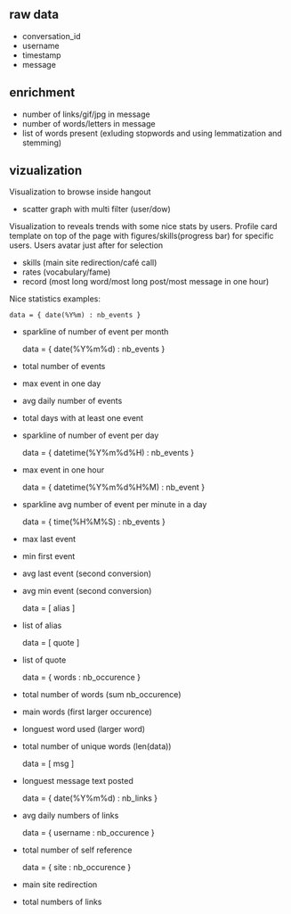 raw data
--------

  * conversation_id
  * username
  * timestamp
  * message

enrichment
----------

  * number of links/gif/jpg in message
  * number of words/letters in message
  * list of words present (exluding stopwords and using lemmatization and stemming)

vizualization
-------------

Visualization to browse inside hangout

  * scatter graph with multi filter (user/dow)

Visualization to reveals trends with some nice stats by users.
Profile card template on top of the page with figures/skills(progress bar) for specific users. Users avatar just after for selection

  * skills (main site redirection/café call)
  * rates (vocabulary/fame)
  * record (most long word/most long post/most message in one hour)

Nice statistics examples: 

    data = { date(%Y%m) : nb_events }

  * sparkline of number of event per month
   
    data = { date(%Y%m%d) : nb_events }

  * total number of events
  * max event in one day
  * avg daily number of events
  * total days with at least one event
  * sparkline of number of event per day
    
    data = { datetime(%Y%m%d%H) : nb_events }

  * max event in one hour

    data = { datetime(%Y%m%d%H%M) : nb_event }

  * sparkline avg number of event per minute in a day
  
    data = { time(%H%M%S) : nb_events }

  * max last event
  * min first event
  * avg last event (second conversion)
  * avg min event (second conversion)

    data = [ alias ]

  * list of alias

    data = [ quote ]

  * list of quote

    data = { words : nb_occurence }

  * total number of words (sum nb_occurence)
  * main words (first larger occurence)
  * longuest word used (larger word)
  * total number of unique words (len(data))

    data = [ msg ]

  * longuest message text posted

    data = { date(%Y%m%d) : nb_links }

  * avg daily numbers of links

    data = { username : nb_occurence }

  * total number of self reference

    data = { site : nb_occurence }

  * main site redirection
  * total numbers of links
  

